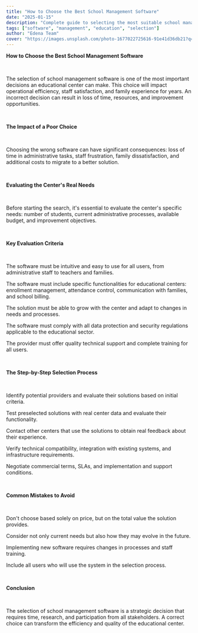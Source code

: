 ```yaml
---
title: "How to Choose the Best School Management Software"
date: "2025-01-15"
description: "Complete guide to selecting the most suitable school management software for your educational center."
tags: ["software", "management", "education", "selection"]
author: "Edena Team"
cover: "https://images.unsplash.com/photo-1677022725616-91e41d36db21?q=80&w=987&auto=format&fit=crop&ixlib=rb-4.1.0&ixid=M3wxMjA3fDB8MHxwaG90by1wYWdlfHx8fGVufDB8fHx8fA%3D%3D"
---
```


**How to Choose the Best School Management Software**

<br>

The selection of school management software is one of the most important decisions an educational center can make. This choice will impact operational efficiency, staff satisfaction, and family experience for years. An incorrect decision can result in loss of time, resources, and improvement opportunities.

<br>

**The Impact of a Poor Choice**

<br>

Choosing the wrong software can have significant consequences: loss of time in administrative tasks, staff frustration, family dissatisfaction, and additional costs to migrate to a better solution.

<br>

**Evaluating the Center's Real Needs**

<br>

Before starting the search, it's essential to evaluate the center's specific needs: number of students, current administrative processes, available budget, and improvement objectives.

<br>

**Key Evaluation Criteria**

<br>

The software must be intuitive and easy to use for all users, from administrative staff to teachers and families.

The software must include specific functionalities for educational centers: enrollment management, attendance control, communication with families, and school billing.

The solution must be able to grow with the center and adapt to changes in needs and processes.

The software must comply with all data protection and security regulations applicable to the educational sector.

The provider must offer quality technical support and complete training for all users.

<br>

**The Step-by-Step Selection Process**

<br>

Identify potential providers and evaluate their solutions based on initial criteria.

Test preselected solutions with real center data and evaluate their functionality.

Contact other centers that use the solutions to obtain real feedback about their experience.

Verify technical compatibility, integration with existing systems, and infrastructure requirements.

Negotiate commercial terms, SLAs, and implementation and support conditions.

<br>

**Common Mistakes to Avoid**

<br>

Don't choose based solely on price, but on the total value the solution provides.

Consider not only current needs but also how they may evolve in the future.

Implementing new software requires changes in processes and staff training.

Include all users who will use the system in the selection process.

<br>

**Conclusion**

<br>

The selection of school management software is a strategic decision that requires time, research, and participation from all stakeholders. A correct choice can transform the efficiency and quality of the educational center.
